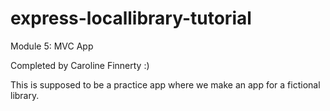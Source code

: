 # express-locallibrary-tutorial
Module 5: MVC App

Completed by Caroline Finnerty :)

This is supposed to be a practice app where we make an app for a fictional library.